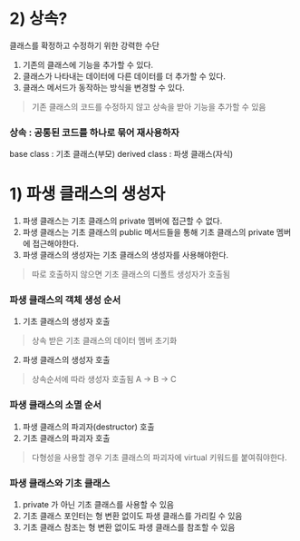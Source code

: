 # 2) 상속?


클래스를 확정하고 수정하기 위한 강력한 수단



1. 기존의 클래스에 기능을 추가할 수 있다.
2. 클래스가 나타내는 데이터에 다른 데이터를 더 추가할 수 있다.
3. 클래스 메서드가 동작하는 방식을 변경할 수 있다.



> 기존 클래스의 코드를 수정하지 않고 상속을 받아 기능을 추가할 수 있음

### 상속 : 공통된 코드를 하나로 묶어 재사용하자



base class : 기초 클래스(부모)
derived class : 파생 클래스(자식)


# 1) 파생 클래스의 생성자

1. 파생 클래스는 기초 클래스의 private 멤버에 접근할 수 없다.
2. 파생 클래스는 기초 클래스의 public 메서드들을 통해 기초 클래스의 private 멤버에 접근해야한다.
3. 파생 클래스의 생성자는 기초 클래스의 생성자를 사용해야한다.
> 따로 호출하지 않으면 기초 클래스의 디폴트 생성자가 호출됨

### 파생 클래스의 객체 생성 순서

1. 기초 클래스의 생성자 호출
> 상속 받은 기초 클래스의 데이터 멤버 초기화
2. 파생 클래스의 생성자 호출

> 상속순서에 따라 생성자 호출됨
    A -> B -> C

### 파생 클래스의 소멸 순서

1. 파생 클래스의 파괴자(destructor) 호출
2. 기초 클래스의 파괴자 호출

> 다형성을 사용할 경우 기초 클래스의 파괴자에 virtual 키워드를 붙여줘야한다.


### 파생 클래스와 기초 클래스

1. private 가 아닌 기초 클래스를 사용할 수 있음
2. 기초 클래스 포인터는 형 변환 없이도 파생 클래스를 가리킬 수 있음
3. 기초 클래스 참조는 형 변환 없이도 파생 클래스를 참조할 수 있음
